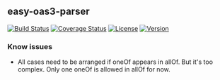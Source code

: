 ## easy-oas3-parser

[![Build Status](https://img.shields.io/travis/cuberl/easy-oas3-parser)](https://travis-ci.org/CuberL/easy-oas3-parser)
[![Coverage Status](https://img.shields.io/coveralls/github/CuberL/easy-oas3-parser)](https://coveralls.io/github/CuberL/easy-oas3-parser?branch=master)
[![License](https://img.shields.io/github/license/cuberl/easy-oas3-parser?color=blue)](https://github.com/CuberL/easy-oas3-parser/blob/master/LICENSE)
[![Version](https://img.shields.io/npm/v/easy-oas3-parser)](https://www.npmjs.com/package/easy-oas3-parser)

### Know issues

- All cases need to be arranged if oneOf appears in allOf. But it's too complex. Only one oneOf is allowed in allOf for now.